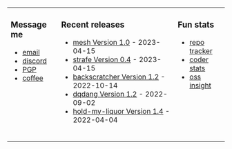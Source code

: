 ###

<!-- ![Build README](https://github.com/dqdang/dqdang/workflows/Build%20README/badge.svg) -->
<table><tr><td valign="top">

### Message me
* [email](mailto:dqdang17@gmail.com)
* [discord](https://discord.com/channels/@me/dqd#0143)
* [PGP](https://raw.githubusercontent.com/dqdang/dqdang.github.io/master/derek-dang.asc)
* [coffee](https://www.buymeacoffee.com/dqdang)

</td><td valign="top">

### Recent releases
<!-- recent_releases starts -->
* [mesh Version 1.0](https://github.com/dqdang/mesh/releases/tag/v1.0)                     - 2023-04-15
* [strafe Version 0.4](https://github.com/dqdang/strafe/releases/tag/v0.4)                 - 2023-04-15
* [backscratcher Version 1.2](https://github.com/dqdang/backscratcher/releases/tag/v1.2)   - 2022-10-14
* [dqdang Version 1.2](https://github.com/dqdang/dqdang/releases/tag/v1.2)                 - 2022-09-02
* [hold-my-liquor Version 1.4](https://github.com/dqdang/hold-my-liquor/releases/tag/v1.4) - 2022-04-04
<!-- recent_releases ends -->
<br />
</td><td valign="top">

### Fun stats
* [repo tracker](https://repo-tracker.com/r/gh/dqdang/dqdang)
* [coder stats](https://coderstats.net/github/#dqdang)
* [oss insight](https://ossinsight.io/analyze/dqdang)
</td></tr></table>
